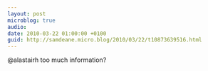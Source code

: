 ```yaml
---
layout: post
microblog: true
audio: 
date: 2010-03-22 01:00:00 +0100
guid: http://samdeane.micro.blog/2010/03/22/t10873639516.html
---
```

@alastairh too much information?
